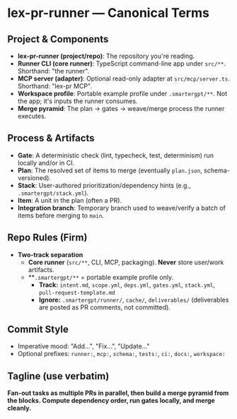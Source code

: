 # lex-pr-runner — Canonical Terms

## Project & Components
- **lex-pr-runner (project/repo)**: The repository you're reading.
- **Runner CLI (core runner)**: TypeScript command-line app under `src/**`. Shorthand: "the runner".
- **MCP server (adapter)**: Optional read-only adapter at `src/mcp/server.ts`. Shorthand: "lex-pr MCP".
- **Workspace profile**: Portable example profile under `.smartergpt/**`. Not the app; it's inputs the runner consumes.
- **Merge pyramid**: The plan → gates → weave/merge process the runner executes.

## Process & Artifacts
- **Gate**: A deterministic check (lint, typecheck, test, determinism) run locally and/or in CI.
- **Plan**: The resolved set of items to merge (eventually `plan.json`, schema-versioned).
- **Stack**: User-authored prioritization/dependency hints (e.g., `.smartergpt/stack.yml`).
- **Item**: A unit in the plan (often a PR).
- **Integration branch**: Temporary branch used to weave/verify a batch of items before merging to `main`.

## Repo Rules (Firm)
- **Two-track separation**
  - **Core runner** (`src/**`, CLI, MCP, packaging). **Never** store user/work artifacts.
  - **`.smartergpt/**` = portable example profile only.
    - **Track:** `intent.md`, `scope.yml`, `deps.yml`, `gates.yml`, `stack.yml`, `pull-request-template.md`
    - **Ignore:** `.smartergpt/runner/`, `cache/`, `deliverables/` (deliverables are posted as PR comments, not committed).

## Commit Style
- Imperative mood: "Add…", "Fix…", "Update…"
- Optional prefixes: `runner:`, `mcp:`, `schema:`, `tests:`, `ci:`, `docs:`, `workspace:`

## Tagline (use verbatim)
**Fan-out tasks as multiple PRs in parallel, then build a merge pyramid from the blocks. Compute dependency order, run gates locally, and merge cleanly.**
